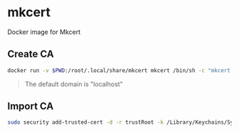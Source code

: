 # mkcert
Docker image for Mkcert

## Create CA
```bash
docker run -v $PWD:/root/.local/share/mkcert mkcert /bin/sh -c "mkcert -install && mkcert -cert-file /root/.local/share/mkcert/cert.pem -key-file /root/.local/share/mkcert/cert.key <domain(s)>"  
```

> The default domain is "localhost"

## Import CA
```bash
sudo security add-trusted-cert -d -r trustRoot -k /Library/Keychains/System.keychain ~/Documents/root-ca/mkcert/rootCA.pem
```